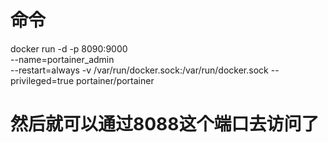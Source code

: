 # 命令
docker run -d -p 8090:9000 \
--name=portainer_admin \
--restart=always -v /var/run/docker.sock:/var/run/docker.sock --privileged=true  portainer/portainer


# 然后就可以通过8088这个端口去访问了